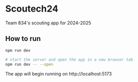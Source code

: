 # Scoutech24

Team 834's scouting app for 2024-2025

## How to run

```bash
npm run dev

# start the server and open the app in a new browser tab
npm run dev -- --open
```

The app will begin running on http://localhost:5173
